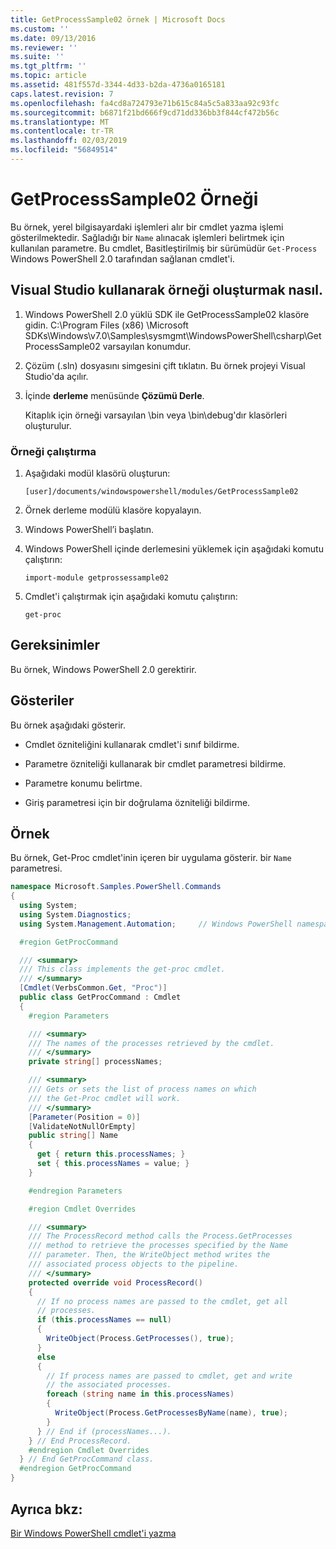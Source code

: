 ```yaml
---
title: GetProcessSample02 örnek | Microsoft Docs
ms.custom: ''
ms.date: 09/13/2016
ms.reviewer: ''
ms.suite: ''
ms.tgt_pltfrm: ''
ms.topic: article
ms.assetid: 481f557d-3344-4d33-b2da-4736a0165181
caps.latest.revision: 7
ms.openlocfilehash: fa4cd8a724793e71b615c84a5c5a833aa92c93fc
ms.sourcegitcommit: b6871f21bd666f9cd71dd336bb3f844cf472b56c
ms.translationtype: MT
ms.contentlocale: tr-TR
ms.lasthandoff: 02/03/2019
ms.locfileid: "56849514"
---
```

# <a name="getprocesssample02-sample"></a>GetProcessSample02 Örneği

Bu örnek, yerel bilgisayardaki işlemleri alır bir cmdlet yazma işlemi gösterilmektedir. Sağladığı bir `Name` alınacak işlemleri belirtmek için kullanılan parametre. Bu cmdlet, Basitleştirilmiş bir sürümüdür `Get-Process` Windows PowerShell 2.0 tarafından sağlanan cmdlet'i.

## <a name="how-to-build-the-sample-using-visual-studio"></a>Visual Studio kullanarak örneği oluşturmak nasıl.

1. Windows PowerShell 2.0 yüklü SDK ile GetProcessSample02 klasöre gidin. C:\Program Files (x86) \Microsoft SDKs\Windows\v7.0\Samples\sysmgmt\WindowsPowerShell\csharp\GetProcessSample02 varsayılan konumdur.

2. Çözüm (.sln) dosyasını simgesini çift tıklatın. Bu örnek projeyi Visual Studio'da açılır.

3. İçinde **derleme** menüsünde **Çözümü Derle**.

    Kitaplık için örneği varsayılan \bin veya \bin\debug'dır klasörleri oluşturulur.

### <a name="how-to-run-the-sample"></a>Örneği çalıştırma

1. Aşağıdaki modül klasörü oluşturun:

    `[user]/documents/windowspowershell/modules/GetProcessSample02`

2. Örnek derleme modülü klasöre kopyalayın.

3. Windows PowerShell’i başlatın.

4. Windows PowerShell içinde derlemesini yüklemek için aşağıdaki komutu çalıştırın:

    `import-module getprossessample02`

5. Cmdlet'i çalıştırmak için aşağıdaki komutu çalıştırın:

    `get-proc`

## <a name="requirements"></a>Gereksinimler

Bu örnek, Windows PowerShell 2.0 gerektirir.

## <a name="demonstrates"></a>Gösteriler

Bu örnek aşağıdaki gösterir.

- Cmdlet özniteliğini kullanarak cmdlet'i sınıf bildirme.

- Parametre özniteliği kullanarak bir cmdlet parametresi bildirme.

- Parametre konumu belirtme.

- Giriş parametresi için bir doğrulama özniteliği bildirme.

## <a name="example"></a>Örnek

Bu örnek, Get-Proc cmdlet'inin içeren bir uygulama gösterir. bir `Name` parametresi.

```csharp
namespace Microsoft.Samples.PowerShell.Commands
{
  using System;
  using System.Diagnostics;
  using System.Management.Automation;     // Windows PowerShell namespace

  #region GetProcCommand

  /// <summary>
  /// This class implements the get-proc cmdlet.
  /// </summary>
  [Cmdlet(VerbsCommon.Get, "Proc")]
  public class GetProcCommand : Cmdlet
  {
    #region Parameters

    /// <summary>
    /// The names of the processes retrieved by the cmdlet.
    /// </summary>
    private string[] processNames;

    /// <summary>
    /// Gets or sets the list of process names on which
    /// the Get-Proc cmdlet will work.
    /// </summary>
    [Parameter(Position = 0)]
    [ValidateNotNullOrEmpty]
    public string[] Name
    {
      get { return this.processNames; }
      set { this.processNames = value; }
    }

    #endregion Parameters

    #region Cmdlet Overrides

    /// <summary>
    /// The ProcessRecord method calls the Process.GetProcesses
    /// method to retrieve the processes specified by the Name
    /// parameter. Then, the WriteObject method writes the
    /// associated process objects to the pipeline.
    /// </summary>
    protected override void ProcessRecord()
    {
      // If no process names are passed to the cmdlet, get all
      // processes.
      if (this.processNames == null)
      {
        WriteObject(Process.GetProcesses(), true);
      }
      else
      {
        // If process names are passed to cmdlet, get and write
        // the associated processes.
        foreach (string name in this.processNames)
        {
          WriteObject(Process.GetProcessesByName(name), true);
        }
      } // End if (processNames...).
    } // End ProcessRecord.
    #endregion Cmdlet Overrides
  } // End GetProcCommand class.
  #endregion GetProcCommand
}
```

## <a name="see-also"></a>Ayrıca bkz:

[Bir Windows PowerShell cmdlet'i yazma](./writing-a-windows-powershell-cmdlet.md)
